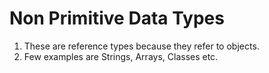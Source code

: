 # Non Primitive Data Types

1. These are reference types because they refer to objects.
1. Few examples are  Strings, Arrays, Classes etc.
